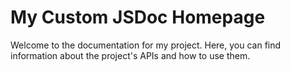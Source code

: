 # My Custom JSDoc Homepage

Welcome to the documentation for my project. Here, you can find information about the project's APIs and how to use them.

